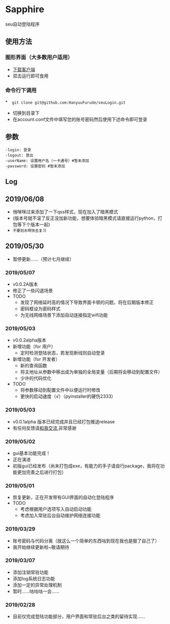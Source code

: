 # Sapphire
seu自动登陆程序

## 使用方法
### 图形界面（大多数用户适用）
* [下载客户端](../../releases/download/v0.0.2A/Sapphire.exe)
* 双击运行即可食用

### 命令行下调用

*　`git clone git@github.com:HanyuuFurude/seuLogin.git`
* 切换到目录下
* 在account.conf文件中填写您的账号密码然后使用下述命令即可登录

## 参数

```
-login: 登录
-logout: 登出
-userName: 设置用户名（一卡通号）#暂未添加
-password: 设置密码 #暂未添加
```

## Log
## 2019/06/08
* 悄咪咪过来添加了一下qss样式，现在加入了暗黑模式
* (版本号就不滚了反正没加新功能，想要体验暗黑模式请直接运行python，打包等下个版本一起)
* <small>不要划水啊快去复习</small>

## 2019/05/30

* 暂停更新……（预计七月继续）

### 2019/05/07
* v0.0.2A版本
* 修正了一些闪退场景
* TODO
  * 发现了网络延时高的情况下导致界面卡顿的问题，将在后期版本修正
  * 密码框设为密码样式
  * 为无线网络场景下添加自动连接指定wifi功能
### 2019/05/03

*   v0.0.2alpha版本
*   新增功能（for 用户）
    *   定时检测登陆状态，若发现断线则自动登录
*   新增功能（for 开发者）
    *   新的查询函数
    *   将主地址从参数中移出成为单独的全局变量（后期将会移动到配置文件）
    *   少许的代码优化
*   TODO
    *   将参数移动到配置文件中以便运行时修改
    *   更快的启动速度（√）（pyinstaller的硬伤2333）

### 2019/05/03
* v0.0.1alpha 版本已经完成并且已经打包推送release
* 有任何反馈请[和我交流](mailto:Furude_Hanyuu@outlook.com),非常感谢
### 2019/05/02
* gui基本功能完成！
* 正在演进
* 初版gui已经发布（尚未打包成exe，有能力的手子请自行package，我将在功能更加完善之后进行打包）
### 2019/05/01
* 恢复更新，正在开发带有GUI界面的自动化登陆程序
* TODO
  * 考虑根据用户选项写入自动启动功能
  * 考虑加入常驻后台自动维护网络连接功能
### 2019/03/29
* 账号密码与代码分离（就这么一个简单的东西咕到现在我也是服了自己了）
* 我开始继续更新啦~敬请期待

### 2019/03/07
* 添加注销常驻功能
* 添加log系统日志功能
* 添加一定的异常处理机制
* 暂时……咕咕咕一会……

### 2019/02/28
* 目前仅完成登陆功能部分，用户界面和常驻后台之类的留待实现……


